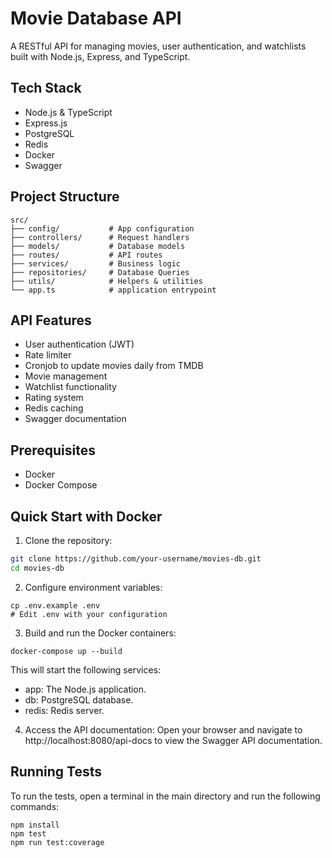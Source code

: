 # Movie Database API

A RESTful API for managing movies, user authentication, and watchlists built with Node.js, Express, and TypeScript.

## Tech Stack
- Node.js & TypeScript
- Express.js
- PostgreSQL
- Redis
- Docker
- Swagger

## Project Structure
```
src/
├── config/           # App configuration
├── controllers/      # Request handlers
├── models/           # Database models
├── routes/           # API routes
├── services/         # Business logic
├── repositories/     # Database Queries
├── utils/            # Helpers & utilities
└── app.ts            # application entrypoint
```

## API Features
- User authentication (JWT)
- Rate limiter
- Cronjob to update movies daily from TMDB
- Movie management
- Watchlist functionality
- Rating system
- Redis caching
- Swagger documentation

## Prerequisites

- Docker
- Docker Compose

## Quick Start with Docker

1. Clone the repository:
```sh
git clone https://github.com/your-username/movies-db.git
cd movies-db
```
2. Configure environment variables:
```
cp .env.example .env
# Edit .env with your configuration
```
3. Build and run the Docker containers:
```
docker-compose up --build
```
This will start the following services:

- app: The Node.js application.
- db: PostgreSQL database.
- redis: Redis server.

4. Access the API documentation:
Open your browser and navigate to http://localhost:8080/api-docs to view the Swagger API documentation.

## Running Tests
To run the tests, open a terminal in the main directory and run the following commands:
```
npm install
npm test
npm run test:coverage
```

